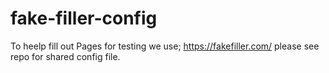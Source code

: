 # fake-filler-config

To heelp fill out Pages for testing we use; https://fakefiller.com/ please see repo for shared config file.

